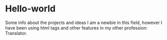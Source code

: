 # Hello-world
Some info about the projects and ideas
I am a newbie in this field, however I have been using html tags and other features in my other profession: Translator.
